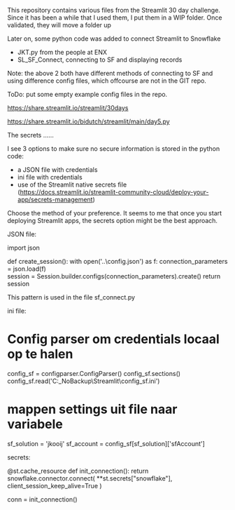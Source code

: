 This repository contains various files from the Streamlit 30 day challenge. 
Since it has been a while that I used them, I put them in a WIP folder.
Once validated, they will move a folder up

Later on, some python code was added to connect Streamlit to Snowflake
* JKT.py from the people at ENX
* SL_SF_Connect, connecting to SF and displaying records

Note: the above 2 both have different methods of connecting to SF and using difference config files, which offcourse are not in the GIT repo.

ToDo: put some empty example config files in the repo.

https://share.streamlit.io/streamlit/30days

https://share.streamlit.io/bidutch/streamlit/main/day5.py

The secrets ......

I see 3 options to make sure no secure information is stored in the python code:
* a JSON file with credentials
* ini file with credentials
* use of the Streamlit native secrets file (https://docs.streamlit.io/streamlit-community-cloud/deploy-your-app/secrets-management)

Choose the method of your preference. It seems to me that once you start deploying Streamlit apps, the secrets option might be the best approach.

JSON file:

import json

def create_session():
    with open('..\config.json') as f:
        connection_parameters = json.load(f)  
    session = Session.builder.configs(connection_parameters).create()
    return session

This pattern is used in the file sf_connect.py

ini file:

# Config parser om credentials locaal op te halen
config_sf = configparser.ConfigParser()
config_sf.sections()
config_sf.read('C:\_NoBackup\Streamlit\config_sf.ini')
# mappen settings uit file naar variabele
sf_solution = 'jkooij'
sf_account = config_sf[sf_solution]['sfAccount']

secrets:

@st.cache_resource
def init_connection():
    return snowflake.connector.connect(
        **st.secrets["snowflake"], client_session_keep_alive=True
    )

conn = init_connection()
